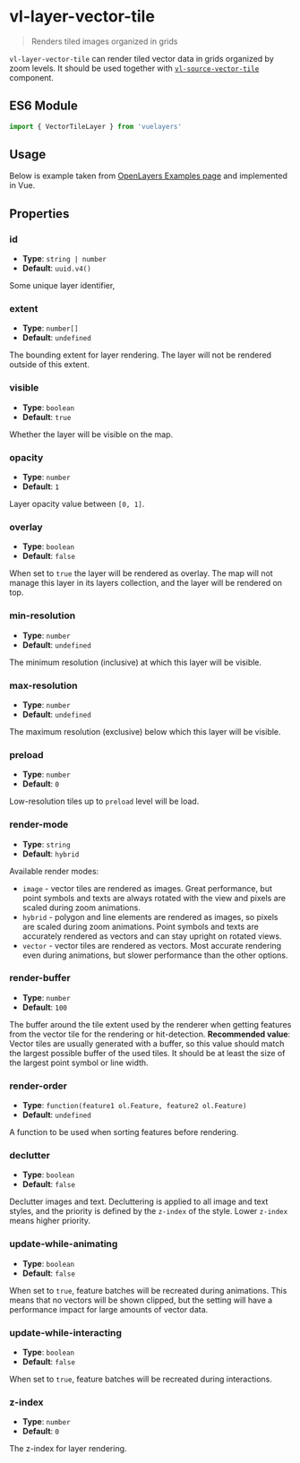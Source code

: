 # vl-layer-vector-tile

> Renders tiled images organized in grids

`vl-layer-vector-tile` can render tiled vector data in grids organized by zoom levels. It should be used together with 
[`vl-source-vector-tile`](/docs/component/vector-tile-source.md) component.

## ES6 Module

```javascript
import { VectorTileLayer } from 'vuelayers'
```

## Usage

Below is example taken from [OpenLayers Examples page](http://openlayers.org/en/latest/examples/vector-tile-info.html?q=vectortile)
and implemented in Vue.

<vuep template="#usage-example"></vuep>

<script v-pre type="text/x-template" id="usage-example">
<template>
  <vl-map :load-tiles-while-animating="true" :load-tiles-while-interacting="true" style="height: 400px">
    <vl-view :zoom.sync="zoom" :center.sync="center" :rotation.sync="rotation"></vl-view>
    
    <vl-layer-vector-tile>
      <vl-source-vector-tile :url="url"></vl-source-vector-tile>
      <vl-style-box>
        <vl-style-stroke :width="2" color="#2979ff"></vl-style-stroke>
        <vl-style-circle :radius="5">
          <vl-style-stroke :width="1.5" color="#2979ff"></vl-style-stroke>
        </vl-style-circle>
      </vl-style-box>
    </vl-layer-vector-tile>
  </vl-map>
</template>

<script>
  export default {
    data () {
      return { 
        zoom: 5,
        center: [0, 0],
        rotation: 0,
        url: 'https://basemaps.arcgis.com/v1/arcgis/rest/services/World_Basemap/VectorTileServer/tile/{z}/{y}/{x}.pbf',
      }
    },
  }
</script>
</script> 

## Properties

### id

- **Type**: `string | number`
- **Default**: `uuid.v4()`

Some unique layer identifier,

### extent

- **Type**: `number[]`
- **Default**: `undefined`

The bounding extent for layer rendering. The layer will not be rendered outside of this extent.

### visible

- **Type**: `boolean`
- **Default**: `true`

Whether the layer will be visible on the map.

### opacity

- **Type**: `number`
- **Default**: `1`

Layer opacity value between `[0, 1]`.

### overlay

- **Type**: `boolean`
- **Default**: `false`

When set to `true` the layer will be rendered as overlay. The map will not manage this layer in its layers collection, 
and the layer will be rendered on top.

### min-resolution

- **Type**: `number`
- **Default**: `undefined`

The minimum resolution (inclusive) at which this layer will be visible.

### max-resolution

- **Type**: `number`
- **Default**: `undefined`

The maximum resolution (exclusive) below which this layer will be visible.

### preload

- **Type**: `number`
- **Default**: `0`

Low-resolution tiles up to `preload` level will be load.

### render-mode

- **Type**: `string`
- **Default**: `hybrid`

Available render modes:

- `image` - vector tiles are rendered as images. Great performance, but point symbols and texts are always rotated with 
  the view and pixels are scaled during zoom animations.
- `hybrid` - polygon and line elements are rendered as images, so pixels are scaled during zoom animations. Point symbols 
  and texts are accurately rendered as vectors and can stay upright on rotated views.
- `vector` - vector tiles are rendered as vectors. Most accurate rendering even during animations, but slower performance 
  than the other options.
  
### render-buffer

- **Type**: `number`
- **Default**: `100`

The buffer around the tile extent used by the renderer when getting features from the vector tile for the rendering or hit-detection. 
**Recommended value**: Vector tiles are usually generated with a buffer, so this value should match the largest possible 
buffer of the used tiles. It should be at least the size of the largest point symbol or line width.

### render-order

- **Type**: `function(feature1 ol.Feature, feature2 ol.Feature)`
- **Default**: `undefined`

A function to be used when sorting features before rendering.

### declutter

- **Type**: `boolean`
- **Default**: `false`

Declutter images and text. Decluttering is applied to all image and text styles, and the priority is defined by 
the `z-index` of the style. Lower `z-index` means higher priority.

### update-while-animating

- **Type**: `boolean`
- **Default**: `false`

When set to `true`, feature batches will be recreated during animations. This means that no vectors will be shown clipped, 
but the setting will have a performance impact for large amounts of vector data.

### update-while-interacting

- **Type**: `boolean`
- **Default**: `false`

When set to `true`, feature batches will be recreated during interactions.

### z-index

- **Type**: `number`
- **Default**: `0`

The z-index for layer rendering.
